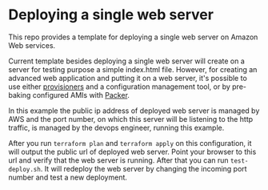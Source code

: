 # Deploying a single web server

This repo provides a template for deploying a single web server on Amazon
Web services.

Current template besides deploying a single web server will create on a server
for testing purpose a simple index.html file. However, for creating an advanced
web application and putting it on a web server, it's possible to use either
[provisioners](https://www.terraform.io/docs/provisioners/) and a configuration
management tool, or by pre-baking configured AMIs with
[Packer](http://www.packer.io).

In this example the public ip address of deployed web server is managed by AWS
and the port number, on which this server will be listening to the http traffic,
is managed by the devops engineer, running this example.

After you run `terraform plan` and `terraform apply` on this configuration, it will
output the public url of deployed web server. Point your browser to this url
and verify that the web server is running. After that you can run `test-deploy.sh`.
It will redeploy the web server by changing the incoming port number and test
a new deployment.
